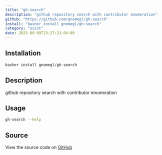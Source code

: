 ```yaml
---
title: "gh-search"
description: "github repository search with contributor enumeration"
github: "https://github.com/gnomegl/gh-search"
install: "basher install gnomegl/gh-search"
category: "osint"
date: 2025-09-09T23:27:23-04:00
---
```


## Installation

```bash
basher install gnomegl/gh-search
```

## Description

github repository search with contributor enumeration

## Usage

```bash
gh-search --help
```

## Source

View the source code on [GitHub](https://github.com/gnomegl/gh-search)
